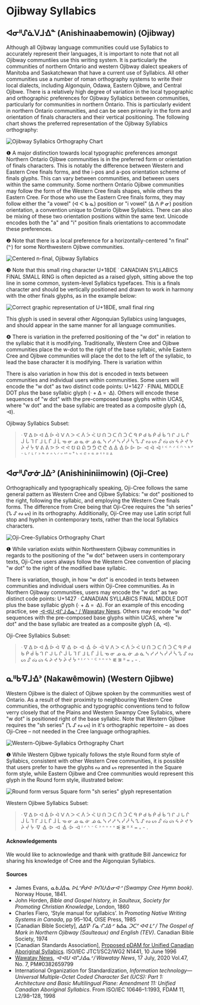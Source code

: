 # Ojibway Syllabics

## ᐊᓂᐦᔑᓈᐯᒧᐎᓐ (Anishinaabemowin) (Ojibway)
Although all Ojibway language communities could use Syllabics to accurately represent their languages, it is important to note that not all Ojibway communtiies use this writing system. It is particularly the communities of northern Ontario and western Ojibway dialect speakers of Manitoba and Saskatchewan that have a current use of Syllabics. All other communities use a number of roman orthography systems to write their local dialects, including Algonquin, Odawa, Eastern Ojibwe, and Central Ojibwe. There is a relatively high degree of variation in the local typographic and orthographic preferences for Ojibway Syllabics between communities, particularly for communities in northern Ontario. This is particularly evident in northern Ontario communities, and can be seen primarily in the form and orientation of finals characters and their vertical positioning. The following chart shows the preferred representation of the Ojibway Syllabics orthography:


![Ojibway Syllabics Orthography Chart](/static-syllabics-charts/ojibway-syllabics.png)


❶ A major distinction towards local typographic preferences amongst Northern Ontario Ojibwe communities is in the preferred form or orientation of finals characters. This is notably the difference between Western and Eastern Cree finals forms, and the i-pos and a-pos orientation scheme of finals glyphs. This can vary between communities, and between users within the same community. Some northern Ontario Ojibwe communities may follow the form of the Western Cree finals shapes, while others the Eastern Cree. For those who use the Eastern Cree finals forms, they may follow either the "a vowel" (ᐊ ᐸ ᑲ ᓇ) position or "i vowel" (ᐃ ᐱ ᑭ ᓂ) position orientation, a convention unique to Ontario Ojibwe Syllabics. There can also be mixing of these two orientation positions within the same text. Unicode encodes both the "a" and "i" position finals orientations to accommodate these preferences.

❷ Note that there is a local preference for a horizontally-centered "n final" (ᓐ) for some Northwestern Ojibwe communities.

![Centered n-final, Ojibway Syllabics](/figures/mid-n-final)

❸ Note that this small ring character U+18DE ᣞ CANADIAN SYLLABICS FINAL SMALL RING is often depicted as a raised glyph, sitting above the top line in some common, system-level Syllabics typefaces. This is a finals character and should be vertically positioned and drawn to work in harmony with the other finals glyphs, as in the example below:

![Correct graphic representation of U+18DE, small final ring](/figures/small-final-ring.png)


This glyph is used in several other Algonquian Syllabics using languages, and should appear in the same manner for all language communities.

❹ There is variation in the preferred positioning of the "w dot" in relation to the syllabic that it is modifying. Traditionally, Western Cree and Ojibwe communities place the w-dot to the right of the base syllabic, while Eastern Cree and Ojibwe communities will place the dot to the left of the syllabic, to lead the base character it is modifying. There is variation within 

There is also variation in how this dot is encoded in texts between communities and individual users within communities. Some users will encode the "w dot" as two distinct code points: U+1427 ᐧ FINAL MIDDLE DOT plus the base syllabic glyph (ᐧ + ᐃ = ᐧᐃ). Others will encode these sequences of "w dot" with the pre-composed base glyphs within UCAS, where "w dot" and the base syllabic are treated as a composite glyph (ᐎ, ᐗ).

Ojibway Syllabics Subset:

> ᐧ ᐁ    ᐃ    ᐅ    ᐊ    ᐄ    ᐆ    ᐋ ᐯ    ᐱ    ᐳ    ᐸ    ᐲ    ᐴ    ᐹ ᑌ    ᑎ    ᑐ    ᑕ    ᑏ    ᑑ    ᑖ ᑫ    ᑭ    ᑯ    ᑲ    ᑮ    ᑰ    ᑳ ᒉ    ᒋ    ᒍ    ᒐ    ᒌ    ᒎ    ᒑ ᒣ    ᒥ    ᒧ    ᒪ    ᒦ    ᒨ    ᒫ ᓀ    ᓂ    ᓄ    ᓇ    ᓃ    ᓅ    ᓈ ᓭ    ᓯ    ᓱ    ᓴ    ᓰ    ᓲ    ᓵ ᔐ    ᔑ    ᔓ    ᔕ    ᔒ    ᔔ    ᔖ ᔦ    ᔨ    ᔪ    ᔭ    ᔩ    ᔫ    ᔮ ᕓ    ᕕ    ᕖ    ᕗ    ᕘ    ᕙ    ᕚ ᕞ    ᕠ    ᕢ    ᕤ    ᕥ    ᕦ    ᕧ ᐎ ᐄ ᐐ    ᐆ ᐕ ᐓ ᐗ    ᐋ ᐙ ᑊ    ᑉ    ᣔ    ᐟ    ᑦ    ᣕ ᐠ    ᒃ    ᣖ ᐨ    ᒡ    ᣗ    ᒻ    ᣘ ᐣ    ᓐ    ᣙ    ᐢ    ᔅ    ᣚ     ᐡ    ᔥ    ᣛ    ˚    ᔾ     ᕝ    ᕪ ᐤ ᣜ    ᣝ ᓫ    ᕑ ᐦ    ᐞ



## ᐊᓂᐦᔑᓂᓃᒧᐏᐣ (Anishininiimowin) (Oji-Cree)

Orthographically and typographically speaking, Oji-Cree follows the same general pattern as Western Cree and Ojibwe Syllabics: "w dot" positioned to the right, following the syllabic, and employing the Western Cree finals forms. The difference from Cree being that Oji-Cree requires the "sh series" (ᔐ ᔑ ᔓ ᔕ) in its orthography. Additionally, Oji-Cree may use Latin script full stop and hyphen in contemporary texts, rather than the local Syllabics characters.

![Oji-Cree-Syllabics Orthography Chart](/static-syllabics-charts/oji-cree-syllabics.png)


❶ While variation exists within Northwestern Ojibway communities in regards to the positioning of the "w dot" between users in contemporary texts, Oji-Cree users always follow the Western Cree convention of placing "w dot" to the right of the modified base syllabic.

There is variation, though, in how "w dot" is encoded in texts between communities and individual users within Oji-Cree communities. As in Northern Ojibway communities, users may encode the "w dot" as two distinct code points: U+1427 ᐧ CANADIAN SYLLABICS FINAL MIDDLE DOT plus the base syllabic glyph (ᐧ + ᐃ = ᐧᐃ). For an example of this encoding practice, see [ᐧᐊᐧᐊᑌ ᐊᒋᒧᐧᐃᓇᐣ / Wawatay News](https://wawataynews.ca/list-newspaper). Others may encode "w dot" sequences with the pre-composed base glyphs within UCAS, where "w dot" and the base syllabic are treated as a composite glyph (ᐎ, ᐗ).


Oji-Cree Syllabics Subset:

> ᐧ ᐁ ᐃ ᐅ ᐊ ᐄ ᐆ ᐋ ᐌ ᐎ ᐒ ᐗ ᐧᐄ ᐧᐆ ᐧᐋ ᐯ ᐱ ᐳ ᐸ ᐲ ᐴ ᐹ ᑌ ᑎ ᑐ ᑕ ᑏ ᑑ ᑖ ᑫ ᑭ ᑯ ᑲ ᑮ ᑰ ᑳ ᒉ ᒋ ᒍ ᒐ ᒌ ᒎ ᒑ ᒣ ᒥ ᒧ ᒪ ᒦ ᒨ ᒫ ᓀ ᓂ ᓄ ᓇ ᓃ ᓅ ᓈ ᓭ ᓯ ᓱ ᓴ ᓰ ᓲ ᓵ ᔐ ᔑ ᔓ ᔕ ᔒ ᔔ ᔖ ᔦ ᔨ ᔪ ᔭ ᔩ ᔫ ᔮ ᐤ ᑊ ᐟ ᐠ ᐨ ᒼ ᐣ ᐢ ᐡ ᔾ ᓬ ᕒ ᐦ ᐀ ᙮ - .


## ᓇᐦᑲᐌᒧᐎᐣ (Nakawêmowin) (Western Ojibwe)
Western Ojibwe is the dialect of Ojibwe spoken by the communities west of Ontario. As a result of their proximity to neighbouring Western Cree communities, the orthographic and typographic conventions tend to follow verry closely that of the Plains and Western Swampy Cree Syllabics, where "w dot" is positioned right of the base syllabic. Note that Western Ojibwe requires the "sh series" (ᔐ ᔑ ᔓ ᔕ) in it's orthographic repertoire – as does Oji-Cree – not needed in the Cree language orthographies.

![Western-Ojibwe-Syllabics Orthography Chart](/static-syllabics-charts/western-ojibwe-syllabics.png)


❶ While Western Ojibwe typically follows the style Round form style of Syllabics, consistent with other Western Cree communities, it is possible that users prefer to have the glyphs ᔓ and ᔕ represented in the Square form style, while Eastern Ojibwe and Cree communities would represent this glyph in the Round form style, illustrated below:

![Round form versus Square form "sh series" glyph representation](/figures/sh-series.png)


Western Ojibwe Syllabics Subset:

> ᐧ ᐁ ᐃ ᐅ ᐊ ᐄ ᐆ ᐋ ᐯ ᐱ ᐳ ᐸ ᐲ ᐴ ᐹ ᑌ ᑎ ᑐ ᑕ ᑏ ᑑ ᑖ ᑫ ᑭ ᑯ ᑲ ᑮ ᑰ ᑳ ᒉ ᒋ ᒍ ᒐ ᒌ ᒎ ᒑ ᒣ ᒥ ᒧ ᒪ ᒦ ᒨ ᒫ ᓀ ᓂ ᓄ ᓇ ᓃ ᓅ ᓈ ᓭ ᓯ ᓱ ᓴ ᓰ ᓲ ᓵ ᔐ ᔑ ᔓ ᔕ ᔒ ᔔ ᔖ ᔦ ᔨ ᔪ ᔭ ᔩ ᔫ ᔮ ᐧᐁ ᐧᐃ ᐧᐅ ᐧᐊ ᐧᐄ ᐧᐆ ᐧᐋ ᑊ ᐟ ᐠ ᐨ ᒼ ᐣ ᐢ ᐡ ᕀ ᐤ ᓬ ᕒ ᐦ ᕁ ᐀ ᙮ - .

#### Acknowledgements
We would like to acknowledge and thank with gratitude Bill Jancewicz for sharing his knowledge of Cree and the Algonquian Syllabics.

#### Sources
- James Evans, *ᓇᑲᒧᐏᓇ ᐅᒪᐢᑮᑯᐘ ᐅᑎᑘᐏᓂᐘᐤ (Swampy Cree Hymn book)*. Norway House, 1841.
- John Horden, *Bible and Gospel history, in Saulteux, Society for Promoting Christian Knowledge*, London, 1860
- Charles Fiero, ‘Style manual for syllabics’. In *Promoting Native Writing Systems in Canada*, pp 95–104, OISE Press, 1985
- [Canadian Bible Society], *ᐃᐃᐁᐧ ᒥᓇᐧᒋᒧᐃᐧᣙ ᑲᐃᓇ ᑐᑕᣖ ᐊᐊ ᒪᣖ / The Gospel of Mark in Northern Ojibway (Saulteaux) and English (TEV)*. Canadian Bible Society, 1974
- [Canadian Standards Association], [Proposed pDAM for Unified Canadian Aboriginal Syllabics](https://www.evertype.com/standards/sl/n1441-en.html). ISO/IEC JTC1/SC2/WG2 N1441, 10 June 1996
- [Wawatay News](https://www.wawataynews.ca/), *ᐗᐗᑌ ᐊᒋᒧᐎᓇᐣ / Wawatay News*, 17 July, 2020 Vol.47, No. 7, PM#0382659799
- International Organization for Standardization, *Information technology—Universal Multiple-Octet Coded Character Set (UCS): Part 1: Architecture and Basic Multilingual Plane: Amendment 11: Unified Canadian Aboriginal Syllabics*. From ISO/IEC 10646–1:1993, FDAM 11, L2/98–128, 1998
